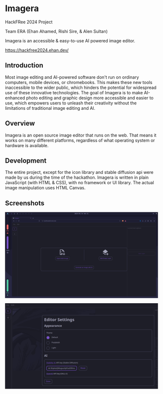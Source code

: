 # Imagera

HackFRee 2024 Project

Team ERA (Ehan Ahamed, Rishi Sire, & Alen Sultan) 

Imagera is an accessible & easy-to-use AI powered image editor.

https://hackfree2024.ehan.dev/

## Introduction

Most image editing and AI-powered software don't run on ordinary computers, mobile devices, or chromebooks. This makes these new tools inaccessible to the wider public, which hinders the potential for widespread use of these innovative technologies. The goal of Imagera is to make AI-enhanced photo editing and graphic design more accessible and easier to use, which empowers users to unleash their creativity without the limitations of traditional image editing and AI.

## Overview

Imagera is an open source image editor that runs on the web. That means it works on many different platforms, regardless of what operating system or hardware is available.

## Development

The entire project, except for the icon library and stable diffusion api were made by us during the time of the hackathon. Imagera is written in plain JavaScript (with HTML & CSS), with no framework or UI library. The actual image manipulation uses HTML Canvas.

## Screenshots

![screenshot 1](./docs/image.png)

![screenshot 1](./docs/image2.png)
